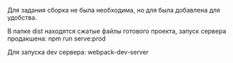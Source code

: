Для задания сборка не была необходима, но для была добавлена для удобства.

В папке dist находятся сжатые файлы готового проекта, запуск сервера продакшена: npm run serve:prod

Для запуска dev сервера: webpack-dev-server











































































































































































